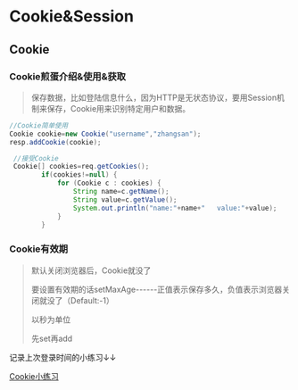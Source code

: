 # Cookie&Session

## Cookie

### Cookie煎蛋介绍&使用&获取

> 保存数据，比如登陆信息什么，因为HTTP是无状态协议，要用Session机制来保存，Cookie用来识别特定用户和数据。

```java
//Cookie简单使用
Cookie cookie=new Cookie("username","zhangsan");
resp.addCookie(cookie);
```

```java
 //接受Cookie
 Cookie[] cookies=req.getCookies();
        if(cookies!=null) {
            for (Cookie c : cookies) {
                String name=c.getName();
                String value=c.getValue();
                System.out.println("name:"+name+"   value:"+value);
            }
        }
```

### Cookie有效期

> 默认关闭浏览器后，Cookie就没了
>
> 要设置有效期的话setMaxAge------正值表示保存多久，负值表示浏览器关闭就没了（Default:-1）
>
> 以秒为单位
>
> 先set再add

记录上次登录时间的小练习↓↓

[Cookie小练习](https://github.com/Icenodb/Java_Practice/tree/master/JavaWeb/Cookie&Session)